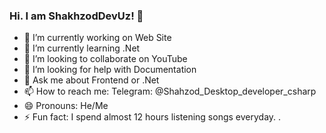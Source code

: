 ### Hi. I am ShakhzodDevUz! 👋


- 🔭 I’m currently working on Web Site 
- 🌱 I’m currently learning .Net
- 👯 I’m looking to collaborate on YouTube
- 🤔 I’m looking for help with Documentation
- 💬 Ask me about Frontend or .Net
- 📫 How to reach me: Telegram: @Shahzod_Desktop_developer_csharp
- 😄 Pronouns: He/Me
- ⚡ Fun fact: I spend almost 12 hours listening songs everyday.
.
